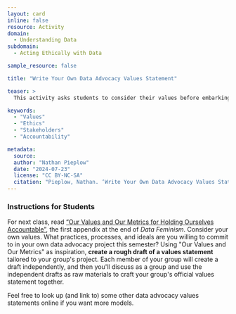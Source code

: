 ```yaml
---
layout: card
inline: false
resource: Activity
domain:
  - Understanding Data
subdomain:
  - Acting Ethically with Data

sample_resource: false

title: "Write Your Own Data Advocacy Values Statement"

teaser: >
  This activity asks students to consider their values before embarking on a data advocacy project (group or individual). It asks them to read the Appendix “Our Values and Our Metrics for Holding Ourselves Accountable” at the end of Data Feminism and then use it as inspiration to create the initial draft of a values statement that articulates their own primary concerns for how to avoid ethical transgressions during their project.

keywords:
  - "Values"
  - "Ethics"
  - "Stakeholders"
  - "Accountability"

metadata:
  source: 
  author: "Nathan Pieplow"
  date: "2024-07-23"
  license: "CC BY-NC-SA"
  citation: "Pieplow, Nathan. ‘Write Your Own Data Advocacy Values Statement’ (lesson plan). Data Advocacy 4 All, University of Colorado. 23 July 2024."
---
```


### Instructions for Students
For next class, read [“Our Values and Our Metrics for Holding Ourselves Accountable”](https://data-feminism.mitpress.mit.edu/pub/3hxh4l8o/release/2), the first appendix at the end of *Data Feminism*. Consider your own values. What practices, processes, and ideals are you willing to commit to in your own data advocacy project this semester? Using "Our Values and Our Metrics" as inspiration, **create a rough draft of a values statement** tailored to your group's project. Each member of your group will create a draft independently, and then you'll discuss as a group and use the independent drafts as raw materials to craft your group's official values statement together.

Feel free to look up (and link to) some other data advocacy values statements online if you want more models.


